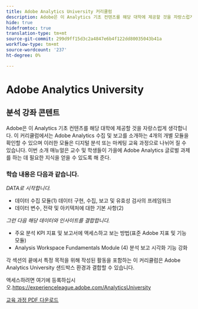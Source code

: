 ```yaml
---
title: Adobe Analytics University 커리큘럼
description: Adobe은 이 Analytics 기초 컨텐츠를 해당 대학에 제공할 것을 자랑스럽게 생각합니다. 이 커리큘럼에서는 Adobe Analytics 수집 및 보고를 소개하는 4개의 개별 모듈을 확인할 수 있으며 이러한 모듈은 디지털 분석 또는 마케팅 교육 과정으로 나뉘어 질 수 있습니다. 이번 소개 매뉴얼은 교수 및 학생들이 가을에 Adobe Analytics 글로벌 과제를 하는 데 필요한 지식을 얻을 수 있도록 해 준다.
hide: true
hidefromtoc: true
translation-type: tm+mt
source-git-commit: 299d9ff15d3c2a4847e6b4f122dd80035043b41a
workflow-type: tm+mt
source-wordcount: '237'
ht-degree: 0%

---
```




# Adobe Analytics University

## 분석 강좌 콘텐트

Adobe은 이 Analytics 기초 컨텐츠를 해당 대학에 제공할 것을 자랑스럽게 생각합니다. 이 커리큘럼에서는 Adobe Analytics 수집 및 보고를 소개하는 4개의 개별 모듈을 확인할 수 있으며 이러한 모듈은 디지털 분석 또는 마케팅 교육 과정으로 나뉘어 질 수 있습니다. 이번 소개 매뉴얼은 교수 및 학생들이 가을에 Adobe Analytics 글로벌 과제를 하는 데 필요한 지식을 얻을 수 있도록 해 준다.

### 학습 내용은 다음과 같습니다.

*DATA로 시작합니다.*

* 데이터 수집 모듈(1) 데이터 구현, 수집, 보고 및 유효성 검사의 프레임워크
* 데이터 변수, 전략 및 아키텍처에 대한 기본 사항(2)

*그런 다음 해당 데이터와 인사이트를 결합합니다.*

* 주요 분석 KPI 지표 및 보고서에 액세스하고 보는 방법(표준 Adobe 지표 및 기능 모듈)
* Analysis Workspace Fundamentals Module (4) 분석 보고 시각화 기능 강화

각 섹션의 끝에서 특정 목적을 위해 작성된 활동을 포함하는 이 커리큘럼은 Adobe Analytics University 샌드박스 환경과 결합할 수 있습니다.

액세스하려면 여기에 등록하십시오.https://experienceleague.adobe.com/AnalyticsUniversity


[교육 과정 PDF 다운로드](assets/Adobe-Analytics-Curriculum_2021.pdf)

